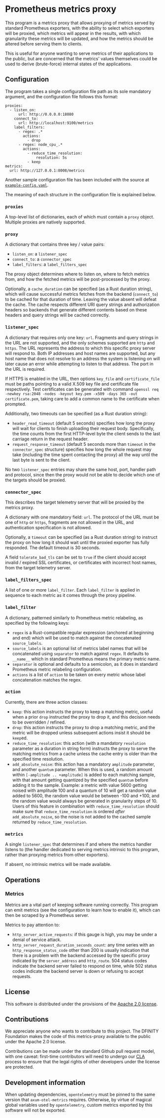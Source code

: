 # Prometheus metrics proxy

This program is a metrics proxy that allows proxying of metrics served by
standard Prometheus exporters, with the ability to select which exporters
will be proxied, which metrics will appear in the results, with which
granularity these metrics will be updated, and how the metrics should be
altered before serving them to clients.

This is useful for anyone wanting to serve metrics of their applications
to the public, but are concerned that the metrics' values themselves
could be used to derive (brute-force) internal states of the applications.

## Configuration

The program takes a single configuration file path as its sole mandatory
argument, and the configuration file follows this format:

```
proxies:
  - listen_on:
      url: http://0.0.0.0:18080
    connect_to:
      url: http://localhost:9100/metrics
    label_filters:
      - regex: .*
        actions:
          - drop
      - regex: node_cpu_.*
        actions:
          - reduce_time_resolution:
              resolution: 5s
          - keep
metrics:
  url: http://127.0.0.1:8008/metrics
```

Another sample configuration file has been included with the source
at [`example-config.yaml`](./example-config.yaml).

The meaning of each structure in the configuration file is explained below.

### `proxies`

A top-level list of dictionaries, each of which must contain a `proxy` object.
Multiple proxies are natively supported.

### `proxy`

A dictionary that contains three key / value pairs:

* `listen_on`: a `listener_spec`
* `connect_to`: a `connector_spec`
* `label_filters`: a `label_filters_spec`

The proxy object determines where to listen on, where to fetch metrics from,
and how the fetched metrics will be post-processed by the proxy.

Optionally, a `cache_duration` can be specified (as a Rust duration string),
which will cause successful metrics fetches from the backend (`connect_to`)
to be cached for that duration of time.  Leaving the value absent will
defeat the cache.  The cache respects different URI query strings and
authorization headers so backends that generate different contents based
on these headers and query strings will be cached correctly.

### `listener_spec`

A dictionary that requires only one key: `url`.  Fragments and query
strings in the URL are not supported, and the only schemes supported
are `http` and `https`.  The URL represents the address to which
this specific proxy server will respond to.  Both IP addresses and
host names are supported, but any host name that does not resolve to
an address the system is listening on will later cause an error while
attempting to listen to that address.  The port in the URL is required.

If HTTPS is enabled in the URL, then options `key_file` and
`certificate_file` must be paths pointing to a valid X.509 key file and
certificate file respectively.  Test certificates can be generated with
command
`openssl req -newkey rsa:2048 -nodes -keyout key.pem -x509 -days 365 -out certificate.pem`,
taking care to add a common name to the certificate when prompted.

Additionally, two timeouts can be specified (as a Rust duration string):

* `header_read_timeout` (default 5 seconds) specifies how long the
  proxy will wait for clients to finish uploading their request body.
  Specifically, the time counts from the first HTTP-level byte the
  client sends to the last carriage return in the request header.
* `request_response_timeout` (default 5 seconds more than `timeout` in
  the `connector_spec` structure) specifies how long the whole request may
  take (including the time spent contacting the proxy) all the way until
  the last byte is sent to the client.

No two `listener_spec` entries may share the same host, port, handler path
and protocol, since then the proxy would not be able to decide which one of
the targets should be proxied.

### `connector_spec`

This describes the target telemetry server that will be proxied by
the metrics proxy.

A dictionary with one mandatory field: `url`.  The protocol of the URL
must be one of `http` or `https`, fragments are not allowed in the
URL, and authentication specification is not allowed.

Optionally, a `timeout` can be specified (as a Rust duration string) to
instruct the proxy on how long it should wait until the proxied exporter has
fully responded.  The default timeout is 30 seconds.

A field `tolerate_bad_tls` can be set to `true` if the client should accept
invalid / expired SSL certificates, or certificates with incorrect host names,
from the target telemetry server.

### `label_filters_spec`

A list of one or more `label_filter`.  Each `label_filter` is applied
in sequence to each metric as it comes through the proxy pipeline.

### `label_filter`

A dictionary, patterned similarly to Prometheus metric relabeling, as
specified by the following keys:

* `regex` is a Rust-compatible regular expression (anchored at beginning and
  end) which will be used to match against the concatenated `source_labels`.
* `source_labels` is an optional list of metrics label names that will be
  concatenated using `separator` to match against `regex`.  It defaults to
  `__name__` which in standard Prometheus means the primary metric name.
* `separator` is optional and defaults to a semicolon, as it does in standard
  Prometheus metric relabeling configuration.
* `actions` is a list of `action` to be taken on every metric whose label
  concatenation matches the regex.

### `action`

Currently, there are three action classes:

* `keep`: this action instructs the proxy to keep a matching metric,
  useful when a prior `drop` instructed the proxy to drop it, and
  this decision needs to be overridden / refined.
* `drop`: this action instructs the proxy to drop a matching metric,
  and the metric will be dropped unless subsequent actions insist
  it should be `keep`ed.
* `reduce_time_resolution`: this action (with a mandatory `resolution`
  parameter as a duration in string form) instructs the proxy to serve
  the matching metrics from a cache unless the cache entry is older than
  the specified time resolution.
* `add_absolute_noise`: this action has a mandatory `amplitude` parameter,
  and another `quantum` parameter.  When this is used, a random amount
  within `[-amplitude .. +amplitude]` is added to each matching sample,
  with that amount getting quantized by the specified `quantum` before
  adding it to the sample.  Example: a metric with value 5600 getting
  noised with amplitude 100 and a quantum of 10 will get a random value
  added to 5600, the random value would be between -100 and +100, and the
  random value would always be generated in granularity steps of 10.
  Users of this feature in combination with `reduce_time_resolution`
  should make sure that `reduce_time_resolution` is ordered *after*
  `add_absolute_noise`, so the noise is not added to the cached sample
  returned by `reduce_time_resolution`.

### `metrics`

A single `listener_spec` that determines if and where the metrics handler
listens to (the handler dedicated to serving metrics intrinsic to this
program, rather than proxying metrics from other exporters).

If absent, no intrinsic metrics will be made available.

## Operations

### Metrics

Metrics are a vital part of keeping software running correctly.  This program
can emit metrics (see the configuration to learn how to enable it), which can
then be scraped by a Prometheus server.

Metrics to pay attention to:

* `http_server_active_requests`: if this gauge is high, you may be under a
  denial of service attack.
* `http_server_request_duration_seconds_count`: any time series with an
   `http_response_status_code` other than 200 is usually indication that
   there is a problem with the backend accessed by the specific proxy
   indicated by the `server_address` and `http_route`.  504 status codes
   indicate the backend server failed to respond on time, while 502 status
   codes indicate the backend server is down or refusing to accept requests.

## License

This software is distributed under the provisions of the
[Apache 2.0 license](./LICENSE).

## Contributions

We appreciate anyone who wants to contribute to this project.  The DFINITY
Foundation makes the code of this metrics-proxy available to the public
under the Apache 2.0 license.

Contributions can be made under the standard Github pull request model,
with one caveat: first-time contributors will need to undergo our
[CLA](https://github.com/dfinity/cla) process to ensure that the legal
rights of other developers under the license are protected.

## Development information

When updating dependencies, `opentelemetry` must be pinned to the same
version that `axum-otel-metrics` requires.  Otherwise, by virtue of
magical global variables used by `opentelemetry`, custom metrics exported
by this software will not be exported.
